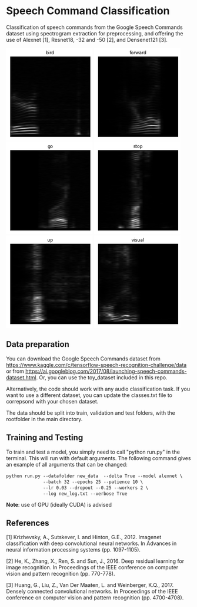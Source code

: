 # Speech Command Classification
Classification of speech commands from the Google Speech Commands dataset using spectrogram extraction for preprocessing, and offering the use of Alexnet [1], Resnet18, -32 and -50 [2], and Densenet121 [3].

![image](images/bird_spec.png) ![image](images/forward_spec.png) ![image](images/go_spec.png) ![image](images/stop_spec.png) ![image](images/up_spec.png) ![image](images/visual_spec.png)

## Data preparation
You can download the Google Speech Commands dataset from https://www.kaggle.com/c/tensorflow-speech-recognition-challenge/data or from https://ai.googleblog.com/2017/08/launching-speech-commands-dataset.html. Or, you can use the toy_dataset included in this repo.

Alternatively, the code should work with any audio classification task. If you want to use a different dataset, you can update the classes.txt file to correpsond with your chosen dataset.

The data should be split into train, validation and test folders, with the rootfolder in the main directory.

## Training and Testing
To train and test a model, you simply need to call "python run.py" in the terminal. This will run with default arguments. The following command gives an example of all arguments that can be changed:

``` 
python run.py --datafolder new_data  --delta True --model alexnet \
              --batch 32 --epochs 25 --patience 10 \
              --lr 0.03 --dropout --0.25 --workers 2 \
              --log new_log.txt --verbose True
```

**Note**: use of GPU (ideally CUDA) is advised

## References

[1] Krizhevsky, A., Sutskever, I. and Hinton, G.E., 2012. Imagenet classification with deep convolutional neural networks. In Advances in neural information processing systems (pp. 1097-1105).

[2] He, K., Zhang, X., Ren, S. and Sun, J., 2016. Deep residual learning for image recognition. In Proceedings of the IEEE conference on computer vision and pattern recognition (pp. 770-778).

[3] Huang, G., Liu, Z., Van Der Maaten, L. and Weinberger, K.Q., 2017. Densely connected convolutional networks. In Proceedings of the IEEE conference on computer vision and pattern recognition (pp. 4700-4708).

